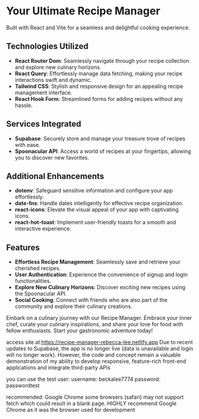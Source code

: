 # Your Ultimate Recipe Manager

Built with React and Vite for a seamless and delightful cooking experience.

## Technologies Utilized

- **React Router Dom**: Seamlessly navigate through your recipe collection and explore new culinary horizons.
- **React Query**: Effortlessly manage data fetching, making your recipe interactions swift and dynamic.
- **Tailwind CSS**: Stylish and responsive design for an appealing recipe management interface.
- **React Hook Form**: Streamlined forms for adding recipes without any hassle.

## Services Integrated

- **Supabase**: Securely store and manage your treasure trove of recipes with ease.
- **Spoonacular API**: Access a world of recipes at your fingertips, allowing you to discover new favorites.

## Additional Enhancements

- **dotenv**: Safeguard sensitive information and configure your app effortlessly.
- **date-fns**: Handle dates intelligently for effective recipe organization.
- **react-icons**: Elevate the visual appeal of your app with captivating icons.
- **react-hot-toast**: Implement user-friendly toasts for a smooth and interactive experience.

## Features

- **Effortless Recipe Management**: Seamlessly save and retrieve your cherished recipes.
- **User Authentication**: Experience the convenience of signup and login functionalities.
- **Explore New Culinary Horizons**: Discover exciting new recipes using the Spoonacular API.
- **Social Cooking**: Connect with friends who are also part of the community and explore their culinary creations.

Embark on a culinary journey with our Recipe Manager. Embrace your inner chef, curate your culinary inspirations, and share your love for food with fellow enthusiasts. Start your gastronomic adventure today!

access site at:https://recipe-manager-rebecca-lee.netlify.app 
Due to recent updates to Supabase, the app is no longer live (data is unavailable and login will no longer work). However, the code and concept remain a valuable demonstration of my ability to develop responsive, feature-rich front-end applications and integrate third-party APIs

you can use the test user:
username: beckalee7774
password: passwordtest

recommended: Google Chrome
some browsers (safari) may not support fetch which could result in a blank page. HIGHLY recommend Google Chrome as it was the browser used for development
